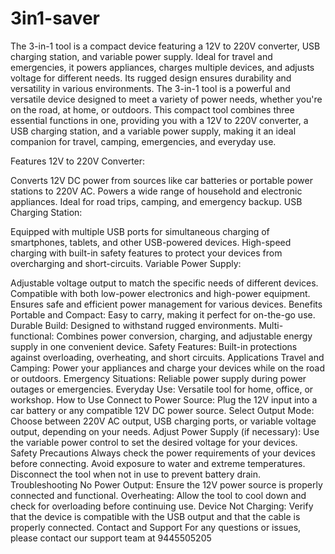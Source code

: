 # 3in1-saver
The 3-in-1 tool is a compact device featuring a 12V to 220V converter, USB charging station, and variable power supply. Ideal for travel and emergencies, it powers appliances, charges multiple devices, and adjusts voltage for different needs. Its rugged design ensures durability and versatility in various environments.
The 3-in-1 tool is a powerful and versatile device designed to meet a variety of power needs, whether you're on the road, at home, or outdoors. This compact tool combines three essential functions in one, providing you with a 12V to 220V converter, a USB charging station, and a variable power supply, making it an ideal companion for travel, camping, emergencies, and everyday use.

Features
12V to 220V Converter:

Converts 12V DC power from sources like car batteries or portable power stations to 220V AC.
Powers a wide range of household and electronic appliances.
Ideal for road trips, camping, and emergency backup.
USB Charging Station:

Equipped with multiple USB ports for simultaneous charging of smartphones, tablets, and other USB-powered devices.
High-speed charging with built-in safety features to protect your devices from overcharging and short-circuits.
Variable Power Supply:

Adjustable voltage output to match the specific needs of different devices.
Compatible with both low-power electronics and high-power equipment.
Ensures safe and efficient power management for various devices.
Benefits
Portable and Compact: Easy to carry, making it perfect for on-the-go use.
Durable Build: Designed to withstand rugged environments.
Multi-functional: Combines power conversion, charging, and adjustable energy supply in one convenient device.
Safety Features: Built-in protections against overloading, overheating, and short circuits.
Applications
Travel and Camping: Power your appliances and charge your devices while on the road or outdoors.
Emergency Situations: Reliable power supply during power outages or emergencies.
Everyday Use: Versatile tool for home, office, or workshop.
How to Use
Connect to Power Source:
Plug the 12V input into a car battery or any compatible 12V DC power source.
Select Output Mode:
Choose between 220V AC output, USB charging ports, or variable voltage output, depending on your needs.
Adjust Power Supply (if necessary):
Use the variable power control to set the desired voltage for your devices.
Safety Precautions
Always check the power requirements of your devices before connecting.
Avoid exposure to water and extreme temperatures.
Disconnect the tool when not in use to prevent battery drain.
Troubleshooting
No Power Output: Ensure the 12V power source is properly connected and functional.
Overheating: Allow the tool to cool down and check for overloading before continuing use.
Device Not Charging: Verify that the device is compatible with the USB output and that the cable is properly connected.
Contact and Support
For any questions or issues, please contact our support team at 9445505205
